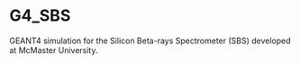 # G4_SBS
GEANT4 simulation for the Silicon Beta-rays Spectrometer (SBS) developed at McMaster University. 
